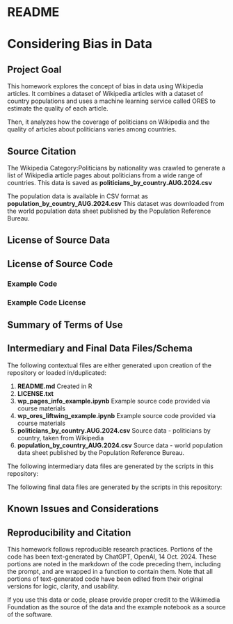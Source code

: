 # README

# Considering Bias in Data

## Project Goal

This homework explores the concept of bias in data using Wikipedia articles. It combines a dataset of Wikipedia articles with a dataset of country populations and uses a machine learning service called ORES to estimate the quality of each article.

Then, it analyzes  how the coverage of politicians on Wikipedia and the quality of articles about politicians varies among countries.

## Source Citation

The Wikipedia Category:Politicians by nationality was crawled to generate a list of Wikipedia article pages about politicians from a wide range of countries. This data is saved as **politicians_by_country.AUG.2024.csv**

The population data is available in CSV format as **population_by_country_AUG.2024.csv** This dataset was downloaded from the world population data sheet published by the Population Reference Bureau.


## License of Source Data



## License of Source Code

### Example Code



### Example Code License



## Summary of Terms of Use



## Intermediary and Final Data Files/Schema

The following contextual files are either generated upon creation of the repository or loaded in/duplicated:

1.  **README.md** Created in R
2.  **LICENSE.txt**
3.  **wp_pages_info_example.ipynb** Example source code provided via course materials
4.  **wp_ores_liftwing_example.ipynb** Example source code provided via course materials
5.  **politicians_by_country.AUG.2024.csv** Source data - politicians by country, taken from Wikipedia
6.  **population_by_country_AUG.2024.csv** Source data - world population data sheet published by the Population Reference Bureau.

The following intermediary data files are generated by the scripts in this repository:


The following final data files are generated by the scripts in this repository:


## Known Issues and Considerations


## Reproducibility and Citation

This homework follows reproducible research practices. Portions of the code has been text-generated by ChatGPT, OpenAI, 14 Oct. 2024. These portions are noted in the markdown of the code preceding them, including the prompt, and are wrapped in a function to contain them. Note that all portions of text-generated code have been edited from their original versions for logic, clarity, and usability.

If you use this data or code, please provide proper credit to the Wikimedia Foundation as the source of the data and the example notebook as a source of the software.
